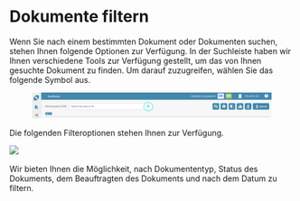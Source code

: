 # Dokumente filtern

Wenn Sie nach einem bestimmten Dokument oder Dokumenten suchen, stehen Ihnen folgende Optionen zur Verfügung. In der Suchleiste haben wir Ihnen verschiedene Tools zur Verfügung gestellt, um das von Ihnen gesuchte Dokument zu finden. Um darauf zuzugreifen, wählen Sie das folgende Symbol aus.

<figure><img src="../../.gitbook/assets/filtering-documents.png" alt=""><figcaption></figcaption></figure>

Die folgenden Filteroptionen stehen Ihnen zur Verfügung.

![](https://lh7-us.googleusercontent.com/VViCqWz9H_347QkeQ-CNQLP-XifbTD5058czQEhhk7q2AHs5oZqh79XOg_HyxTiAdcUiyJn0tDiblH8UwRZnq20E_Nia4u1sAOZEnEVJgcsVUN3K5MMb5d8hu1Jn0lTuRMMcz9nEASiW2mC4gKWZkhI)

Wir bieten Ihnen die Möglichkeit, nach Dokumententyp, Status des Dokuments, dem Beauftragten des Dokuments und nach dem Datum zu filtern.
